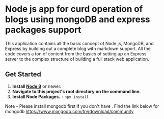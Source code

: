 # Node js app for curd operation of blogs using mongoDB and express packages support
This application contains all the basic concept of  Node.js, MongoDB, and Express by building out a complete blog with markdown support.
All the code covers a ton of content from the basics of setting up an Express server to the complex structure of building a full stack web application.
## Get Started
1. **Install [Node 8](https://nodejs.org)** or newer. 
2. **Navigate to this project's root directory on the command line.**
3. **Install Node Packages.** - `npm install`

Note - Please install mongodb first if you don't have .
Find the link below for mongodb
https://www.mongodb.com/try/download/community
